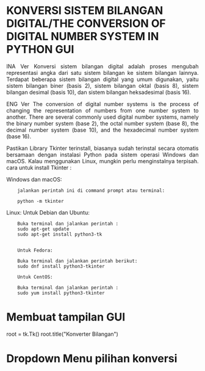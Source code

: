 <h1>KONVERSI SISTEM BILANGAN DIGITAL/THE CONVERSION OF DIGITAL NUMBER SYSTEM IN PYTHON GUI</h1>

<p style="text-align: justify;">INA Ver
Konversi sistem bilangan digital adalah proses mengubah representasi angka dari satu sistem bilangan ke sistem bilangan lainnya. Terdapat beberapa sistem bilangan digital yang umum digunakan, yaitu sistem bilangan biner (basis 2), sistem bilangan oktal (basis 8), sistem bilangan desimal (basis 10), dan sistem bilangan heksadesimal (basis 16).</p>

<p style="text-align: justify;">ENG Ver
The conversion of digital number systems is the process of changing the representation of numbers from one number system to another. There are several commonly used digital number systems, namely the binary number system (base 2), the octal number system (base 8), the decimal number system (base 10), and the hexadecimal number system (base 16).</p>

<p style="text-align: justify;">Pastikan Library Tkinter terinstall, biasanya sudah terinstal secara otomatis bersamaan dengan instalasi 
Python pada sistem operasi Windows dan macOS. Kalau menggunakan Linux, mungkin perlu 
menginstalnya terpisah. cara untuk install Tkinter  :</p>


Windows dan macOS:

        jalankan perintah ini di command prompt atau terminal:

        python -m tkinter

Linux:
        Untuk Debian dan Ubuntu:

        Buka terminal dan jalankan perintah :
        sudo apt-get update
        sudo apt-get install python3-tk


        Untuk Fedora:

        Buka terminal dan jalankan perintah berikut:
        sudo dnf install python3-tkinter

        Untuk CentOS:

        Buka terminal dan jalankan perintah :
        sudo yum install python3-tkinter



# Membuat tampilan GUI
root = tk.Tk()
root.title("Konverter Bilangan")

# Dropdown Menu pilihan konversi
<p style="text-align: justify>
Dropdown menu untuk pilihan konversi
        
    "1. Desimal ke Biner"<br>
    "2. Desimal ke Okta"<br>
    "3. Desimal ke Heksadesimal"<br>
    "4. Biner ke Desimal"<br>
    "5. Biner ke Okta"<br>
    "6. Biner ke Heksadesimal"<br>
    "7. Okta ke Desimal"<br>
    "8. Okta ke Biner"<br>
    "9. Okta ke Heksadesimal"<br>
    "10. Heksadesimal ke Desimal"<br>
    "11. Heksadesimal ke Biner"<br>
    "12. Heksadesimal ke Okta"<br></p>
